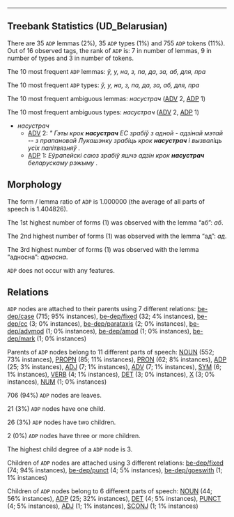 

--------------------------------------------------------------------------------

## Treebank Statistics (UD_Belarusian)

There are 35 `ADP` lemmas (2%), 35 `ADP` types (1%) and 755 `ADP` tokens (11%).
Out of 16 observed tags, the rank of `ADP` is: 7 in number of lemmas, 9 in number of types and 3 in number of tokens.

The 10 most frequent `ADP` lemmas: <em>ў, у, на, з, па, да, за, аб, для, пра</em>

The 10 most frequent `ADP` types:  <em>ў, у, на, з, па, да, за, аб, для, пра</em>

The 10 most frequent ambiguous lemmas: <em>насустрач</em> ([ADV]() 2, [ADP]() 1)

The 10 most frequent ambiguous types:  <em>насустрач</em> ([ADV]() 2, [ADP]() 1)


* <em>насустрач</em>
  * [ADV]() 2: <em>" Гэты крок <b>насустрач</b> ЕС зрабіў з адной - адзінай мэтай -- з прапановай Лукашэнку зрабіць крок <b>насустрач</b> і вызваліць усіх палітвязняў .</em>
  * [ADP]() 1: <em>Еўрапейскі саюз зрабіў яшчэ адзін крок <b>насустрач</b> беларускаму рэжыму .</em>

## Morphology

The form / lemma ratio of `ADP` is 1.000000 (the average of all parts of speech is 1.404826).

The 1st highest number of forms (1) was observed with the lemma “аб”: <em>аб</em>.

The 2nd highest number of forms (1) was observed with the lemma “ад”: <em>ад</em>.

The 3rd highest number of forms (1) was observed with the lemma “адносна”: <em>адносна</em>.

`ADP` does not occur with any features.


## Relations

`ADP` nodes are attached to their parents using 7 different relations: [be-dep/case]() (715; 95% instances), [be-dep/fixed]() (32; 4% instances), [be-dep/cc]() (3; 0% instances), [be-dep/parataxis]() (2; 0% instances), [be-dep/advmod]() (1; 0% instances), [be-dep/amod]() (1; 0% instances), [be-dep/mark]() (1; 0% instances)

Parents of `ADP` nodes belong to 11 different parts of speech: [NOUN]() (552; 73% instances), [PROPN]() (85; 11% instances), [PRON]() (62; 8% instances), [ADP]() (25; 3% instances), [ADJ]() (7; 1% instances), [ADV]() (7; 1% instances), [SYM]() (6; 1% instances), [VERB]() (4; 1% instances), [DET]() (3; 0% instances), [X]() (3; 0% instances), [NUM]() (1; 0% instances)

706 (94%) `ADP` nodes are leaves.

21 (3%) `ADP` nodes have one child.

26 (3%) `ADP` nodes have two children.

2 (0%) `ADP` nodes have three or more children.

The highest child degree of a `ADP` node is 3.

Children of `ADP` nodes are attached using 3 different relations: [be-dep/fixed]() (74; 94% instances), [be-dep/punct]() (4; 5% instances), [be-dep/goeswith]() (1; 1% instances)

Children of `ADP` nodes belong to 6 different parts of speech: [NOUN]() (44; 56% instances), [ADP]() (25; 32% instances), [DET]() (4; 5% instances), [PUNCT]() (4; 5% instances), [ADJ]() (1; 1% instances), [SCONJ]() (1; 1% instances)

